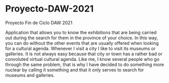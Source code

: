 # Proyecto-DAW-2021
Proyecto Fin de Ciclo DAW 2021

  Application that allows you to know the exhibitions that are being carried out
during the search for them in the province of your choice. In this way, you can do without the
other events that are usually offered when looking for a cultural agenda. Whenever I visit a city I
like to visit its museums or galleries. It is not always easy because that city or town has a rather
bad or convoluted virtual cultural agenda. Like me, I know several people who go through the
same problem, that is why I have decided to do something more nuclear by calling it something
and that it only serves to search for museums and galleries.
